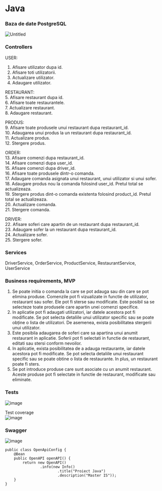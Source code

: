 # Java

### Baza de date PostgreSQL
![Untitled](https://github.com/HincuAdelina/Java/assets/80088876/74d1da95-6d3a-4a0f-b8aa-9f0eb48f7951)

### Controllers
USER:  
1. Afisare utilizator dupa id.  
2. Afisare toti utilizatorii.  
3. Actualizare utilizator.  
4. Adaugare utilizator.  

RESTAURANT:  
5. Afisare restaurant dupa id.  
6. Afisare toate restaurantele.  
7. Actualizare restaurant.  
8. Adaugare restaurant.  

PRODUS:  
9. Afisare toate produsele unui restaurant dupa restaurant_id.  
10. Adaugarea unui produs la un restaurant dupa restaurant_id.  
11. Actualizare produs.  
12. Stergere produs.  

ORDER:  
13. Afisare comenzi dupa restaurant_id.  
14. Afisare comenzi dupa user_id.  
15. Afisare comenzi dupa driver_id.  
16. Afisare toate produsele dintr-o comanda.  
17. Adaugare comanda asignata unui restaurant, unui utilizator si unui sofer.  
18. Adaugare produs nou la comanda folosind user_id. Pretul total se actualizeaza.  
19. Stergere produs dint-o comanda existenta folosind product_id. Pretul total se actualizeaza.  
20. Actualizare comanda.  
21. Stergere comanda.  

DRIVER:  
22. Afisare soferi care apartin de un restaurant dupa restaurant_id.  
23. Adaugare sofer la un restaurant dupa restaurant_id.  
24. Actualizare sofer.  
25. Stergere sofer.  

### Services
DriverService, OrderService, ProductService, RestaurantService, UserService  

### Business requirements, MVP
1. Se poate initia o comanda la care se pot adauga sau din care se pot elimina produse. Comenzile pot fi vizualizate in functie de utilizator, restaurant sau sofer. Ele pot fi sterse sau modificate. Este posibil sa se selecteze toate produsele care apartin unei comenzi specifice.
2. In aplicatie pot fi adaugati utilizatori, iar datele acestora pot fi modificate. Se pot selecta detaliile unui utilizator specific sau se poate obține o lista de utilizatori. De asemenea, exista posibilitatea stergerii unui utilizator.
3. Este posibila adaugarea de soferi care sa apartina unui anumit restaurant in aplicatie. Soferii pot fi selectati in functie de restaurant, editati sau stersi conform nevoilor.
4. In aplicatie, exista posibilitatea de a adauga restaurante, iar datele acestora pot fi modificate. Se pot selecta detaliile unui restaurant specific sau se poate obtine o lista de restaurante. In plus, un restaurant poate fi sters.
5. Se pot introduce produse care sunt asociate cu un anumit restaurant. Aceste produse pot fi selectate in functie de restaurant, modificate sau eliminate.

### Tests
![image](https://github.com/HincuAdelina/Java/assets/80088876/2b127f86-4dad-4d75-81b1-c3edb8e93948)

Test coverage  
![image](https://github.com/HincuAdelina/Java/assets/80088876/5e94e51b-e215-4787-8dc7-80b306d5e33e)


### Swagger

![image](https://github.com/HincuAdelina/Java/assets/80088876/f78d49cc-d9db-4923-8c94-0f521c12f89c)

```@Configuration
public class OpenApiConfig {
    @Bean
    public OpenAPI openAPI() {
        return new OpenAPI()
                .info(new Info()
                        .title("Proiect Java")
                        .description("Master IS"));
    }
}
```




